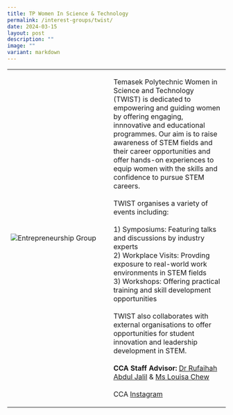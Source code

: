 ```yaml
---
title: TP Women In Science & Technology
permalink: /interest-groups/twist/
date: 2024-03-15
layout: post
description: ""
image: ""
variant: markdown
---
```

<div>
    <table>
        <tbody><tr>
            <td style="width:47%"><img src="https://hosting.photobucket.com/images/i/tracyng81/TP_Women_In_Science_and_Technology.jpg?width=320&amp;height=320&amp;fit=bounds" style="display:block;margin-left:auto;margin-right:auto;" alt="Entrepreneurship Group"></td>
            <td>
                <p>
Temasek Polytechnic Women in Science and Technology (TWIST) is dedicated to empowering and guiding women by offering engaging, innnovative and educational programmes. Our aim is to raise awareness of STEM fields and their career opportunities and offer hands-on experiences to equip women with the skills and confidence to pursue STEM careers.<br> 
<br>
TWIST organises a variety of events including:<br> 
<br>
1) Symposiums: Featuring talks and discussions by industry experts<br>
2) Workplace Visits: Provding exposure to real-world work environments in STEM fields<br>
3) Workshops: Offering practical training and skill development opportunities<br>
<br>
TWIST also collaborates with external organisations to offer opportunities for student innovation and leadership development in STEM.                       
<br>
									<br>
                    <b>CCA Staff Advisor:</b> <a href="mailto:Rufaihah_ABDUL_JALIL@tp.edu.sg">Dr Rufaihah Abdul Jalil</a> &amp; <a href="mailto:Louisa_CHEW@tp.edu.sg">Ms Louisa Chew</a><br>
                    <br>
                    CCA <a href="https://www.instagram.com/tp.twist/">Instagram</a>
                </p>
            </td>
        </tr>
    </tbody></table>
</div>